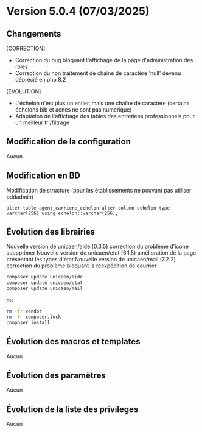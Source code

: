 # Version 5.0.4 (07/03/2025) 

## Changements 

[CORRECTION]
* Correction du bug bloquant l'affichage de la page d'administration des rôles
* Correction du non traitement de chaine de caractère 'null' devenu déprécié en php 8.2

[ÉVOLUTION]
* L'échelon n'est plus un entier, mais une chaîne de caractère (certains échelons bib et aenes ne sont pas numérique)
* Adaptation de l'affichage des tables des entretiens professionnels pour un meilleur tri/filtrage

## Modification de la configuration

Aucun

## Modification en BD

Modification de structure (pour les établissements ne pouvant pas utiliser bddadmin)
```postgresql
alter table agent_carriere_echelon alter column echelon type varchar(256) using echelon::varchar(256);
```

## Évolution des librairies

Nouvelle version de unicaen/aide (0.3.5) correction du problème d'icone suppprimer
Nouvelle version de unicaen/etat (6.1.5) amélioration de la page présentant les types d'état
Nouvelle version de unicaen/mail (7.2.2) correction du problème bloquant la réexpédition de courrier

```bash
composer update unicaen/aide
composer update unicaen/etat
composer update unicaen/mail
```

ou

```bash
rm -fr vendor
rm -fr composer.lock
composer install
```

## Évolution des macros et templates

Aucun

## Évolution des paramètres

Aucun

## Évolution de la liste des privileges

Aucun
